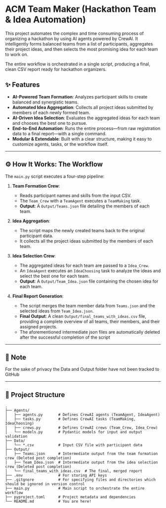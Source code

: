 # ACM Team Maker (Hackathon Team & Idea Automation)

This project automates the complex and time consuming process of organizing a hackathon by using AI agents powered by CrewAI. It intelligently forms balanced teams from a list of participants, aggregates their project ideas, and then selects the most promising idea for each team to work on.

The entire workflow is orchestrated in a single script, producing a final, clean CSV report ready for hackathon organizers.


## ✨ Features

-   **AI-Powered Team Formation**: Analyzes participant skills to create balanced and synergistic teams.
-   **Automated Idea Aggregation**: Collects all project ideas submitted by members of each newly formed team.
-   **AI-Driven Idea Selection**: Evaluates the aggregated ideas for each team and chooses the best one to pursue.
-   **End-to-End Automation**: Runs the entire process—from raw registration data to a final report—with a single command.
-   **Modular & Extendable**: Built with a clear structure, making it easy to customize agents, tasks, or the workflow itself.

---

## ⚙️ How It Works: The Workflow

The `main.py` script executes a four-step pipeline:

1.  **Team Formation Crew**:
    -   Reads participant names and skills from the input CSV.
    -   The `Team_Crew` with a `TeamAgent` executes a `TeamMaking` task.
    -   **Output**: A `Output/Teams.json` file detailing the members of each team.

2.  **Idea Aggregation**:
    -   The script maps the newly created teams back to the original participant data.
    -   It collects all the project ideas submitted by the members of each team.

3.  **Idea Selection Crew**:
    -   The aggregated ideas for each team are passed to a `Idea_Crew`.
    -   An `IdeaAgent` executes an `IdeaChoosing` task to analyze the ideas and select the best one for each team.
    -   **Output**: A `Output/Team_Idea.json` file containing the chosen idea for each team.

4.  **Final Report Generation**:
    -   The script merges the team member data from `Teams.json` and the selected ideas from `Team_Idea.json`.
    -   **Final Output**: A clean `Output/final_teams_with_ideas.csv` file, providing a complete overview of all teams, their members, and their assigned projects. 
    -   The aforementioned intermediate json files are automatically deleted after the successful completion of the script

---

## 📌 Note

For the sake of privacy the Data and Output folder have not been tracked to GitHub

---

## 📁 Project Structure

```
.
├── Agents/
│   ├── agents.py       # Defines CrewAI agents (TeamAgent, IdeaAgent)
│   ├── tasks.py        # Defines CrewAI tasks (TeamMaking, IdeaChoosing)
│   ├── crews.py        # Defines CrewAI crews (Team_Crew, Idea_Crew)
│   └── models.py       # Pydantic models for input and output validation
├── Data/
│   └── *.csv           # Input CSV file with participant data
├── Output/
│   ├── Teams.json      # Intermediate output from the team formation crew (Deleted post completion)
│   ├── Team_Idea.json  # Intermediate output from the idea selection crew (Deleted post completion)
│   └── final_teams_with_ideas.csv  # The final, merged report
├── .env                # For storing API keys
├── .gitgnore           # For specifying files and directories which should be ignored in version control
├── main.py             # Main script to orchestrate the entire workflow  
├── pyproject.toml      # Project metadata and dependencies
└── README.md           # You are here!
```